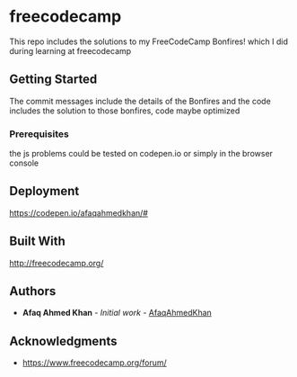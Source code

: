 # freecodecamp

This repo includes the solutions to my FreeCodeCamp Bonfires! which I did during learning at freecodecamp

## Getting Started

The commit messages include the details of the Bonfires and the code includes the solution to those bonfires, code maybe optimized

### Prerequisites

the js problems could be tested on codepen.io or simply in the browser console 

## Deployment

https://codepen.io/afaqahmedkhan/#

## Built With

http://freecodecamp.org/


## Authors

* **Afaq Ahmed Khan** - *Initial work* - [AfaqAhmedKhan](https://github.com/afaqahmedkhan)


## Acknowledgments

* https://www.freecodecamp.org/forum/
